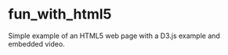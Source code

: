 fun_with_html5
==============

Simple example of an HTML5 web page with a D3.js example and embedded video.
